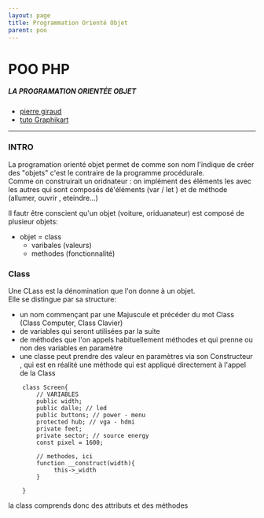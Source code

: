 ```yaml
---
layout: page
title: Programmation Orienté Objet
parent: poo
---
```


# POO PHP
##### LA PROGRAMATION ORIENTÉE OBJET

- [pierre giraud](http://www.pierre-giraud.com/php-mysql/cours-complet/php-poo-classes-objets.php)
- [tuto Graphikart](https://www.grafikart.fr/formations/programmation-objet-php/objets-poo)

---
### INTRO
La programation orienté objet permet de comme son nom l'indique  de créer des "objets" c'est le contraire de la programme procédurale.
<br>
Comme on construirait un oridnateur : on implément des éléments les avec les autres qui sont composés dé'éléments (var / let ) et de méthode (allumer, ouvrir , eteindre...)
<br>

Il fautr être conscient qu'un objet (voiture, oriduanateur) est composé de plusieur objets:
- objet = class
    - varibales (valeurs)
    - methodes (fonctionnalité)

### Class
Une CLass est la dénomination que l'on donne à un objet. 
<br>
Elle se distingue par sa structure:
- un nom commençant par une Majuscule et précéder du mot Class (Class Computer, Class Clavier)
- de variables qui seront utilisées par la suite
- de méthodes que l'on appels habituellement méthodes et qui prenne ou non des variables en paramètre
- une classe peut prendre des valeur en paramètres via son Constructeur , qui est en réalité une méthode qui est appliqué directement à l'appel de la Class

```
    class Screen{
        // VARIABLES 
        public width;
        public dalle; // led 
        public buttons; // power - menu
        protected hub; // vga - hdmi
        private feet;
        private sector; // source energy
        const pixel = 1600;
        
        // methodes, ici
        function __construct(width){
             this->_width
        }
        
    }
```


la class comprends donc des attributs et des méthodes 
